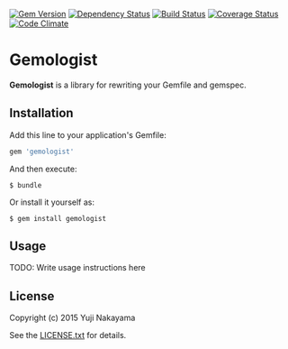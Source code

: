 [![Gem Version](http://img.shields.io/gem/v/gemologist.svg?style=flat)](http://badge.fury.io/rb/gemologist)
[![Dependency Status](http://img.shields.io/gemnasium/yujinakayama/gemologist.svg?style=flat)](https://gemnasium.com/yujinakayama/gemologist)
[![Build Status](https://travis-ci.org/yujinakayama/gemologist.svg?branch=master&style=flat)](https://travis-ci.org/yujinakayama/gemologist)
[![Coverage Status](http://img.shields.io/coveralls/yujinakayama/gemologist/master.svg?style=flat)](https://coveralls.io/r/yujinakayama/gemologist)
[![Code Climate](https://img.shields.io/codeclimate/github/yujinakayama/gemologist.svg?style=flat)](https://codeclimate.com/github/yujinakayama/gemologist)

# Gemologist

**Gemologist** is a library for rewriting your Gemfile and gemspec.

## Installation

Add this line to your application's Gemfile:

```ruby
gem 'gemologist'
```

And then execute:

    $ bundle

Or install it yourself as:

    $ gem install gemologist

## Usage

TODO: Write usage instructions here

## License

Copyright (c) 2015 Yuji Nakayama

See the [LICENSE.txt](LICENSE.txt) for details.
